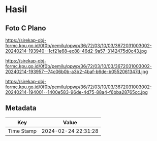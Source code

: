 # Hasil

## Foto C Plano

https://sirekap-obj-formc.kpu.go.id/0f0b/pemilu/ppwp/36/72/03/10/03/3672031003002-20240214-193940--1cf21e68-ec88-46d2-9a57-3142475d0c43.jpg

https://sirekap-obj-formc.kpu.go.id/0f0b/pemilu/ppwp/36/72/03/10/03/3672031003002-20240214-193957--74c06b0b-a3b2-4baf-b6de-b0552061347d.jpg

https://sirekap-obj-formc.kpu.go.id/0f0b/pemilu/ppwp/36/72/03/10/03/3672031003002-20240214-194001--1400e583-96de-4d75-88a4-f6bba28765cc.jpg


## Metadata

| Key        | Value               |
| ---------- | ------------------- |
| Time Stamp | 2024-02-24 22:31:28 |




